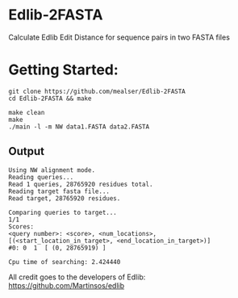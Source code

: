 # Edlib-2FASTA
Calculate Edlib Edit Distance for sequence pairs in two FASTA files

# Getting Started:
```
git clone https://github.com/mealser/Edlib-2FASTA
cd Edlib-2FASTA && make

make clean
make
./main -l -m NW data1.FASTA data2.FASTA

```
## Output

```
Using NW alignment mode.
Reading queries...
Read 1 queries, 28765920 residues total.
Reading target fasta file...
Read target, 28765920 residues.

Comparing queries to target...
1/1
Scores:
<query number>: <score>, <num_locations>, [(<start_location_in_target>, <end_location_in_target>)]
#0: 0  1  [ (0, 28765919) ]

Cpu time of searching: 2.424440
```

All credit goes to the developers of Edlib: https://github.com/Martinsos/edlib
